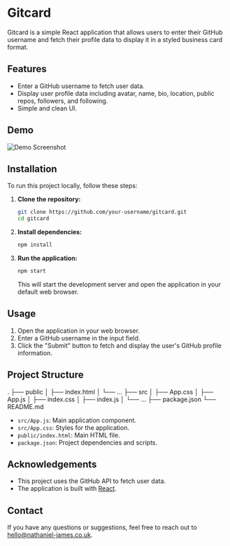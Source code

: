 # Gitcard

Gitcard is a simple React application that allows users to enter their GitHub username and fetch their profile data to display it in a styled business card format.

## Features

- Enter a GitHub username to fetch user data.
- Display user profile data including avatar, name, bio, location, public repos, followers, and following.
- Simple and clean UI.

## Demo

![Demo Screenshot](screenshot.png)

## Installation

To run this project locally, follow these steps:

1. **Clone the repository:**
    ```bash
    git clone https://github.com/your-username/gitcard.git
    cd gitcard
    ```

2. **Install dependencies:**
    ```bash
    npm install
    ```

3. **Run the application:**
    ```bash
    npm start
    ```

    This will start the development server and open the application in your default web browser.

## Usage

1. Open the application in your web browser.
2. Enter a GitHub username in the input field.
3. Click the "Submit" button to fetch and display the user's GitHub profile information.

## Project Structure

.
├── public
│ ├── index.html
│ └── ...
├── src
│ ├── App.css
│ ├── App.js
│ ├── index.css
│ ├── index.js
│ └── ...
├── package.json
└── README.md


- `src/App.js`: Main application component.
- `src/App.css`: Styles for the application.
- `public/index.html`: Main HTML file.
- `package.json`: Project dependencies and scripts.


## Acknowledgements

- This project uses the GitHub API to fetch user data.
- The application is built with [React](https://reactjs.org/).

## Contact

If you have any questions or suggestions, feel free to reach out to [hello@nathaniel-james.co.uk](mailto:hello@nathaniel-james.co.uk).
